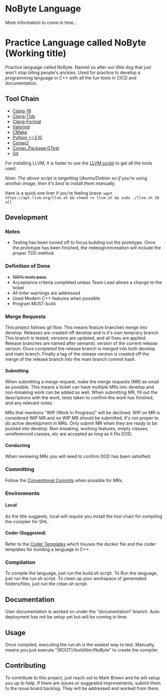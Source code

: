 # NoByte Language
More information to come in time...

# Practice Language called NoByte (Working title)
Practice language called NoByte. Named so after our little dog that just won't stop biting people's anckles. Used for practice to develop a programming language in C++ with all the fun tools in CICD and documentation.

## Tool Chain
* [Clang-18](https://github.com/llvm/llvm-project/releases/tag/llvmorg-18.1.8)
* [Clang-Tidy](https://clang.llvm.org/extra/clang-tidy/)
* [Clang-Format](https://clang.llvm.org/docs/ClangFormat.html)
* [Valgrind](https://valgrind.org/downloads/)
* [CMake](https://cmake.org/download/)
* [Python >=3.10](https://www.python.org/downloads/)
* [Conan2](https://conan.io/downloads)
* [Conan_Package:GTest](https://conan.io/center/recipes/gtest?version=1.14.0)
* [Git](https://git-scm.com/downloads)

For installing LLVM, it is faster to use the [LLVM script](https://apt.llvm.org/llvm.sh) to get all the tools used. 

_Note: The above script is targetting Ubuntu/Debian so if you're using another image, then it's best to install them manually._ 

Here is a quick one liner if you're feeling brave: `wget https://apt.llvm.org/llvm.sh && chmod +x llvm.sh && sudo ./llvm.sh 18 all`

## Development
### Notes
* Testing has been turned off to focus building out the prototype. Once the prototype has been finished, the redesign/recreation will include the proper TDD method. 

### Definition of Done
* ~~100% tests pass~~
* Acceptance criteria completed unless Team Lead allows a change to the ticket
* All linter warnings are addressed
* Used Modern C++ features when possible 
* Program MUST build

### Merge Requests
This project follows git flow. This means feature branches merge into develop. Releases are created off develop and is it's own temprary branch. This branch is tested, versions are updated, and all fixes are applied. Release branches are named after semantic version of the current release version. Once completed the release branch is merged into both develop and main branch. Finally a tag of the release version is created off the merge of the release branch into the main branch commit hash.
#### Submitting
When submitting a merge request, make the merge requests (MR) as small as possible. This means a ticket can have multiple MRs into develop and non-breaking work can be added as well. When submitting MR, fill out the descriptions with the work, tests taken to confirm the work has finished, and any relevant notes. 

MRs that mentions "WIP (Work In Progress)" will be declined. WIP on MR is considered WIP MR and no WIP MR should be submitted. It's not proper to do active development in MRs. Only submit MR when they are ready to be pushed into develop. Non-breaking, working features, empty classes, unreferenced classes, etc are accepted as long as it fits DOD. 
#### Conducting
When reviewing MRs you will need to confirm DOD has been satisified.

### Committing
Follow the [Conventional Commits](https://www.conventionalcommits.org/en/v1.0.0/) when possible for MRs.

### Environments
#### Local
As the title suggests, local will require you install the tool chain for compiling the compiler for SHL.
#### Coder (Suggested)
Refer to the [Coder Templates](https://github.com/markbrown87/devops-coder) which houses the docker file and the coder templates for building a language in C++. 

### Compilation
To compile the language, just run the build.sh script.
To Run the language, just run the run.sh script.
To clean up your workspace of genereated folders/files, just run the clean.sh script.

## Documentation
User documentation is worked on under the "documentation" branch. Auto deployment has not be setup yet but will be coming in time.

## Usage
Once compiled, executing the run.sh is the easiest way to test. Manually, means you just execute "{ROOT}/build/bin/NoByte" to create the compiler.

## Contributing
To contribute to this project, just reach out to Mark Brown and he will setup you up to help. If there are issues or suggested improvements, submit them to the issue board backlog. They will be addressed and worked from there.
